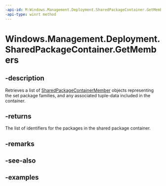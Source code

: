 ```yaml
---
-api-id: M:Windows.Management.Deployment.SharedPackageContainer.GetMembers
-api-type: winrt method
---
```


# Windows.Management.Deployment.SharedPackageContainer.GetMembers

<!--
public System.Collections.Generic.IList<Windows.Management.Deployment.SharedPackageContainerMember> GetMembers ();
-->


## -description

Retrieves a list of [SharedPackageContainerMember](sharedpackagecontainermember.md) objects representing the set package families, and any associated tuple-data included in the container. 

## -returns

The list of identifiers for the packages in the shared package container.

## -remarks

## -see-also

## -examples


